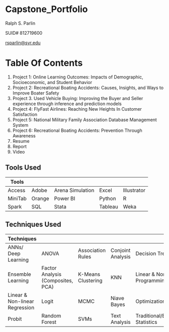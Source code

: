 # Capstone_Portfolio
Ralph S. Parlin

SUID# 812719600

rsparlin@syr.edu

# Table Of Contents
1.	Project 1: Online Learning Outcomes: Impacts of Demographic, Socioeconomic, and Student Behavior<br/>
2.	Project 2: Recreational Boating Accidents: Causes, Insights, and Ways to Improve Boater Safety<br/>
3.	Project 3. Used Vehicle Buying: Improving the Buyer and Seller experience through inference and prediction models<br/>
4.	Project 4: FlyFast Airlines: Reaching New Heights In Customer Satisfaction<br/>
5.	Project 5: National Military Family Association Database Management System<br/>
6.	Project 6: Recreational Boating Accidents: Prevention Through Awareness<br/>
7.	Resume
8.	Report
9.	Video

## Tools Used

| Tools |  |  |  |   |
| --- | --- | --- |--- | --- |
| Access | Adobe | Arena Simulation | Excel | Illustrator | 
| MiniTab | Orange | Power BI | Python | R |  
|Spark | SQL |Stata|Tableau | Weka |



## Techniques Used

| Techniques |  |  |  |   |
| --- | --- | --- |--- | --- |
| ANNs/ Deep Learning | ANOVA | Association Rules | Conjoint Analysis | Decision Trees| 
| Ensemble Learning | Factor Analysis (Composites, PCA) | K-Means Clustering | KNN | Linear & Non-linear Programming |  
|Linear & Non-linear Regression | Logit |MCMC|Niave Bayes | Optimization |
|Probit | Random Forest |SVMs|Text Analysis | Traditional/Bayesian Statistics |






